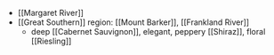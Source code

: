 + [[Margaret River]]
+ [[Great Southern]] region: [[Mount Barker]], [[Frankland River]] 
	+ deep [[Cabernet Sauvignon]], elegant, peppery [[Shiraz]], floral [[Riesling]]